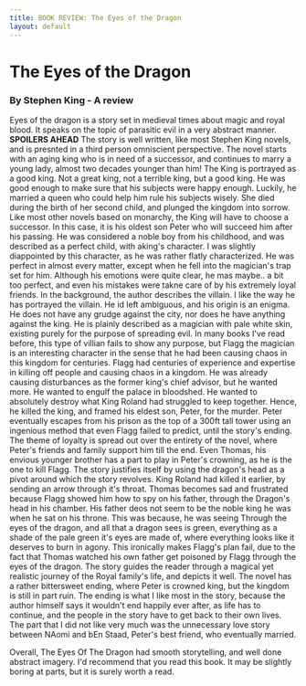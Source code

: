 ```yaml
---
title: BOOK REVIEW: The Eyes of the Dragon
layout: default
---
```



# The Eyes of the Dragon 
### By Stephen King - A review

Eyes of the dragon is a story set in medieval times about magic and royal blood. It speaks on the topic of parasitic evil in a very abstract manner. 
**SPOILERS AHEAD**
The story is well written, like most Stephen King novels, and is presnted in a third person omniscient perspective. The novel starts with an aging king who is in need of a successor, and continues to marry a young lady, almost two decades younger than him! 
The King is portrayed as a good king. Not a great king, not a terrible king, but a good king. He was good enough to make sure that his subjects were happy enough. Luckily, he married a queen who could help him rule his subjects wisely. She died during the birth of her second child, and plunged the kingdom into sorrow.
Like most other novels based on monarchy, the King will have to choose a successor. In this case, it is his oldest son Peter who will succeed him after his passing. He was considered a noble boy from his childhood, and was described as a perfect child, with  aking's character. I was slightly diappointed by this character, as he was rather flatly characterized. He was perfect in almost every matter, except when he fell into the magician's trap set for him. Although his emotions were quite clear, he mas maybe.. a bit too perfect, and even his mistakes were takne care of by his extremely loyal friends.
In the background, the author describes the villain. I like the way he has portrayed the villain. He id left ambiguous, and his origin is an enigma. He does not have any grudge against the city, nor does he have anything against the king. He is plainly described as a magician with pale white skin, existing purely for the purpose of spreading evil. In many books I've read before, this type of villian fails to show any purpose, but Flagg the magician is an interesting character in the sense that he had been causing chaos in this kingdom for centuries. 
Flagg had centuries of experience and expertise in killing off people and causing chaos in a kingdom. He was already causing disturbances as the former king's chief advisor, but he wanted more. He wanted to engulf the palace in bloodshed. He wanted to absolutely destroy what King Roland had struggled to keep together. Hence, he killed the king, and framed his eldest son, Peter, for the murder.
Peter eventually escapes from his prison as the top of a 300ft tall tower using an ingenious method that even Flagg failed to predict, until the story's ending. The theme of loyalty is spread out over the entirety of the novel, where Peter's friends and family support him till the end. Even Thomas, his envious younger brother has a part to play in Peter's crowning, as he is the one to kill Flagg. 
The story justifies itself by using the dragon's head as a pivot around which the story revolves. King Roland had killed it earlier, by sending an arrow through it's throat. Thomas becomes sad and frustrated because Flagg showed him how to spy on his father, through the Dragon's head in his chamber. His father deos not seem to be the noble king he was when he sat on his throne. This was because, he was seeing Through the eyes of the dragon, and all that a dragon sees is green, everything as a shade of the pale green it's eyes are made of, where everything looks like it deserves to burn in agony. This ironically makes Flagg's plan fail, due to the fact that Thomas watched his own father get poisoned by Flagg through the eyes of the dragon.
The story guides the reader through a magical yet realistic journey of the Royal family's life, and depicts it well. The novel has a rather bittersweet ending, where Peter is crowned king, but the kingdom is still in part ruin. The ending is what I like most in the story, because the author himself says it wouldn't end happily ever after, as life has to continue, and the people in the story have to get back to their own lives. The part that I did not like very much was the unnecessary love story between NAomi and bEn Staad, Peter's best friend, who eventually married.

Overall, The Eyes Of The Dragon had  smooth storytelling, and well done abstract imagery. I'd recommend that you read this book. It may be slightly boring at parts, but it is surely worth a read.
